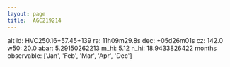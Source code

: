```yaml
---
layout: page
title:  AGC219214
--- 
```

alt id: HVC250.16+57.45+139
ra: 11h09m29.8s
dec: +05d26m01s
cz: 142.0
w50: 20.0
abar: 5.29150262213
m_hi: 5.12
n_hi: 18.9433826422
months observable: ['Jan', 'Feb', 'Mar', 'Apr', 'Dec']
